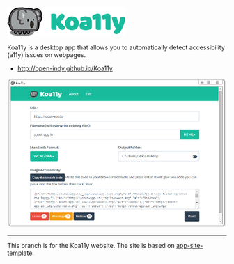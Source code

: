 <img src="_img/wordmark.png" alt="Koa11y Koala Logo">

Koa11y is a desktop app that allows you to automatically detect accessibility (a11y) issues on webpages.

* http://open-indy.github.io/Koa11y

<p align="center"><img src="_img/screenshot-win.png" alt="Koa11y screenshot"></p>

* * *

This branch is for the Koa11y website. The site is based on [app-site-template](https://github.com/TheJaredWilcurt/app-site-template).
